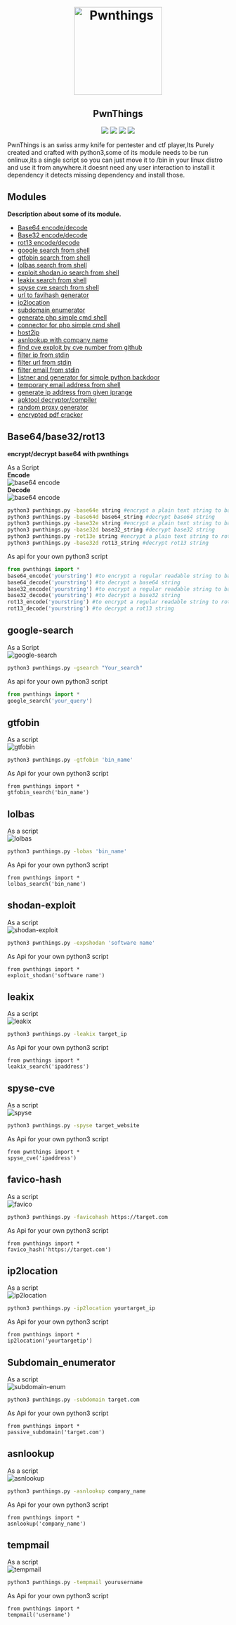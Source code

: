 <h1 align="center">
  <br>
  <a href="https://github.com/system00-security/pwnthings"><img src="https://i.ibb.co/NpTQHX6/S-T-T-2.png" width="200px" alt="Pwnthings"></a>
</h1>

<h2 align="center">PwnThings</h2>
<p align="center">
<a href="https://github.com/joyghoshs/pwnthings/issues"><img src="https://img.shields.io/badge/contributions-welcome-brightgreen.svg?style=flat"></a>
<a href="https://twitter.com/0xjoyghosh"><img src="https://img.shields.io/twitter/follow/0xjoyghosh.svg?logo=twitter"></a>
<a href="https://github.com/joyghoshs/security-testing-toolkit"><img src="https://img.shields.io/crates/l/security"></a>
<a href="https://system00-security.github.io"><img src="https://img.shields.io/badge/Under_Devlopment-Project-orange"></a>

  </p>
  
PwnThings is an swiss army knife for pentester and ctf player,Its Purely created and crafted with python3,some of its module needs to be run onlinux,its a single script so you can just move it to /bin in your linux distro and use it from anywhere.it doesnt need any user interaction to install it dependency it detects missing dependency and install those.

## Modules
**Description about some of its module.**
* [Base64 encode/decode](#base64base32rot13)
* [Base32 encode/decode](#base64base32rot13)
* [rot13  encode/decode](#base64base32rot13)
* [google search from shell](#google-search)
* [gtfobin search from shell](#gtfobin)
* [lolbas search from shell](#lolbas)
* [exploit.shodan.io search from shell](#shodan-exploit)
* [leakix search from shell](#leakix)
* [spyse cve search from shell](#spyse-cve)
* [url to favihash generator](#favico-hash)
* [ip2location](#ip2location)
* [subdomain enumerator](#subdomain-enumerator)
* [generate php simple cmd shell](#php-cmd-shell)
* [connector for php simple cmd shell](#php-cmd-shell)
* [host2ip](#host2ip)
* [asnlookup with company name](#asnlookup)
* [find cve exploit by cve number from github](#git-cve)
* [filter ip from stdin](#filter)
* [filter url from stdin](#filter)
* [filter email from stdin](#filter)
* [listner and generator for simple python backdoor](#pyBackdoor)
* [temporary email address from shell](#tempmail)
* [generate ip address from given iprange](#iprange)
* [apktool decryptor/compiler](#apktool)
* [random proxy generator](#random-proxy)
* [encrypted pdf cracker](#pdf-cracker)

## Base64/base32/rot13
**encrypt/decrypt base64 with pwnthings**</br>

As a Script<br/>
**Encode**<br/>
![base64 encode](https://i.ibb.co/GWH7h0w/pwnthingsbase64.png)<br/>
**Decode**<br/>
![base64 encode](https://i.ibb.co/jG7ShfQ/pwnthingsbase64d-png.png)

```bash
python3 pwnthings.py -base64e string #encrypt a plain text string to base64
python3 pwnthings.py -base64d base64_string #decrypt base64 string
python3 pwnthings.py -base32e string #encrypt a plain text string to base32
python3 pwnthings.py -base32d base32_string #decrypt base32 string
python3 pwnthings.py -rot13e string #encrypt a plain text string to rot13
python3 pwnthings.py -base32d rot13_string #decrypt rot13 string
```

As api for your own python3 script
```python
from pwnthings import *
base64_encode('yourstring') #to encrypt a regular readable string to base64
base64_decode('yourstring') #to decrypt a base64 string
base32_encode('yourstring') #to encrypt a regular readable string to base32
base32_decode('yourstring') #to decrypt a base32 string
rot13_encode('yourstring') #to encrypt a regular readable string to rot13
rot13_decode('yourstring') #to decrypt a rot13 string
```

## google-search
As a Script<br/>
![google-search](https://i.ibb.co/fXsmb0L/pwnthingsgoogle.png)<br/>
```bash
python3 pwnthings.py -gsearch "Your_search"
```
As api for your own python3 script
```python
from pwnthings import *
google_search('your_query')
```

## gtfobin
As a script<br/>
![gtfobin](https://imgur.com/4iPmh4x.png)

```bash
python3 pwnthings.py -gtfobin 'bin_name'
```

As Api for your own python3 script
```python3
from pwnthings import *
gtfobin_search('bin_name')
```


## lolbas
As a script<br/>
![lolbas](https://imgur.com/4SWnrBJ.png)

```bash
python3 pwnthings.py -lobas 'bin_name'
```

As Api for your own python3 script
```python3
from pwnthings import *
lolbas_search('bin_name')
```
## shodan-exploit
As a script<br/>
![shodan-exploit](https://imgur.com/5QVbkcG.png)

```bash
python3 pwnthings.py -expshodan 'software name'
```

As Api for your own python3 script
```python3
from pwnthings import *
exploit_shodan('software name')
```
## leakix
As a script<br/>
![leakix](https://imgur.com/st4D1y4.png)

```bash
python3 pwnthings.py -leakix target_ip
```

As Api for your own python3 script
```python3
from pwnthings import *
leakix_search('ipaddress')
```
## spyse-cve
As a script<br/>
![spyse](https://imgur.com/2RZ1RYT.png)

```bash
python3 pwnthings.py -spyse target_website
```

As Api for your own python3 script
```python3
from pwnthings import *
spyse_cve('ipaddress')
```
## favico-hash
As a script<br/>
![favico](https://imgur.com/Y2sXK3h.png)

```bash
python3 pwnthings.py -favicohash https://target.com
```

As Api for your own python3 script
```python3
from pwnthings import *
favico_hash('https://target.com')
```

## ip2location
As a script<br/>
![ip2location](https://imgur.com/wa6fxBW.png)

```bash
python3 pwnthings.py -ip2location yourtarget_ip
```

As Api for your own python3 script
```python3
from pwnthings import *
ip2location('yourtargetip')
```

## Subdomain_enumerator
As a script<br/>
![subdomain-enum](https://imgur.com/y16w75y.png)

```bash
python3 pwnthings.py -subdomain target.com
```

As Api for your own python3 script
```python3
from pwnthings import *
passive_subdomain('target.com')
```
## asnlookup
As a script<br/>
![asnlookup](https://imgur.com/EGtcGAg.png)

```bash
python3 pwnthings.py -asnlookup company_name
```

As Api for your own python3 script
```python3
from pwnthings import *
asnlookup('company_name')
```
## tempmail
As a script<br/>
![tempmail](https://imgur.com/BvXn1pi.png)

```bash
python3 pwnthings.py -tempmail yourusername
```

As Api for your own python3 script
```python3
from pwnthings import *
tempmail('username')
```
